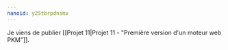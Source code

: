 ```yaml
---
nanoid: y25tbrpdnsmv
---
```

Je viens de publier [[Projet 11|Projet 11 - "Première version d'un moteur web PKM"]].
